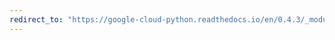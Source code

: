 ```yaml
---
redirect_to: "https://google-cloud-python.readthedocs.io/en/0.4.3/_modules/gcloud/storage/acl.html"
---
```

